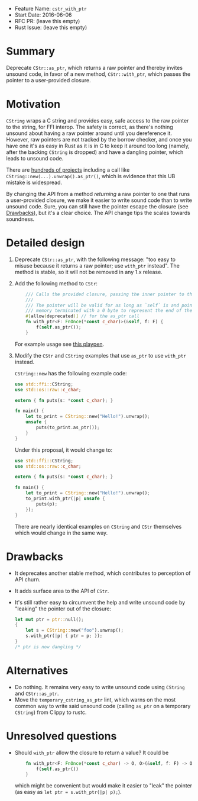 - Feature Name: `cstr_with_ptr`
- Start Date: 2016-06-06
- RFC PR: (leave this empty)
- Rust Issue: (leave this empty)

# Summary
[summary]: #summary

Deprecate `CStr::as_ptr`, which returns a raw pointer and thereby invites unsound code, in favor of
a new method, `CStr::with_ptr`, which passes the pointer to a user-provided closure.

# Motivation
[motivation]: #motivation

`CString` wraps a C string and provides easy, safe access to the raw pointer to the string, for
FFI interop. The safety is correct, as there's nothing unsound about having a raw pointer around
until you dereference it. However, raw pointers are not tracked by the borrow checker, and once you
have one it's as easy in Rust as it is in C to keep it around too long (namely, after the backing
`CString` is dropped) and have a dangling pointer, which leads to unsound code.

There are [hundreds of projects](https://users.rust-lang.org/t/you-should-stop-telling-people-that-safe-rust-is-always-safe/6094/7)
including a call like `CString::new(...).unwrap().as_ptr()`, which is evidence that this UB
mistake is widespread.

By changing the API from a method _returning_ a raw pointer to one that runs a user-provided
closure, we make it easier to write sound code than to write unsound code. Sure, you can still
have the pointer escape the closure (see [Drawbacks](#drawbacks)), but it's a clear choice. The
API change tips the scales towards soundness.

# Detailed design
[design]: #detailed-design

1. Deprecate `CStr::as_ptr`, with the following message: "too easy to misuse because it returns a
raw pointer; use `with_ptr` instead". The method is stable, so it will not be removed in any 1.x
release.

2. Add the following method to `CStr`:

    ```rust
        /// Calls the provided closure, passing the inner pointer to this C string.
        ///
        /// The pointer will be valid for as long as `self` is and points to a contiguous region of
        /// memory terminated with a 0 byte to represent the end of the string.
        #[allow(deprecated)] // for the as_ptr call
        fn with_ptr<F: FnOnce(*const c_char)>(&self, f: F) {
            f(self.as_ptr());
        }
    ```

    For example usage see [this playpen](https://play.rust-lang.org/?gist=b6b1495ebee03fea679e95acb6b51ed6).

3. Modify the `CStr` and `CString` examples that use `as_ptr` to use `with_ptr` instead.

    `CString::new` has the following example code:

    ```rust
    use std::ffi::CString;
    use std::os::raw::c_char;

    extern { fn puts(s: *const c_char); }

    fn main() {
        let to_print = CString::new("Hello!").unwrap();
        unsafe {
            puts(to_print.as_ptr());
        }
    }
    ```

    Under this proposal, it would change to:

    ```rust
    use std::ffi::CString;
    use std::os::raw::c_char;

    extern { fn puts(s: *const c_char); }

    fn main() {
        let to_print = CString::new("Hello!").unwrap();
        to_print.with_ptr(|p| unsafe {
            puts(p);
        });
    }
    ```

    There are nearly identical examples on `CString` and `CStr` themselves which would change in the
    same way.

# Drawbacks
[drawbacks]: #drawbacks

- It deprecates another stable method, which contributes to perception of API churn.
- It adds surface area to the API of `CStr`.
- It's still rather easy to circumvent the help and write unsound code by "leaking" the pointer out
of the closure:

    ```rust
    let mut ptr = ptr::null();
    {
        let s = CString::new("foo").unwrap();
        s.with_ptr(|p| { ptr = p; });
    }
    /* ptr is now dangling */
    ```

# Alternatives
[alternatives]: #alternatives

- Do nothing. It remains very easy to write unsound code using `CString` and `CStr::as_ptr`.
- Move the `temporary_cstring_as_ptr` lint, which warns on the most common way to write said unsound
code (calling `as_ptr` on a temporary `CString`) from Clippy to rustc.

# Unresolved questions
[unresolved]: #unresolved-questions

- Should `with_ptr` allow the closure to return a value? It could be

    ```rust
        fn with_ptr<F: FnOnce(*const c_char) -> O, O>(&self, f: F) -> O {
            f(self.as_ptr())
        }
    ```

    which might be convenient but would make it easier to "leak" the pointer (as easy as
    `let ptr = s.with_ptr(|p| p);`).

